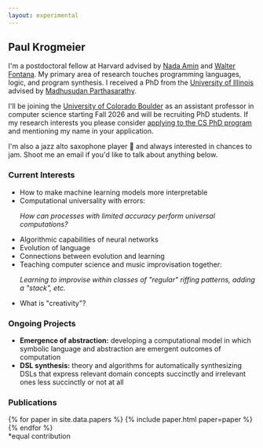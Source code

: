 ```yaml
---
layout: experimental
---
```


## Paul Krogmeier

I'm a postdoctoral fellow at Harvard advised by [Nada Amin][nada] and
[Walter Fontana][walter]. My primary area of research touches
programming languages, logic, and program synthesis. I received a PhD
from the [University of Illinois][uiuc] advised by [Madhusudan
Parthasarathy][madhu].

<!-- Currently we are exploring ... evolutionary algorithms -->
<!-- program synthesis. -->

I'll be joining the [University of Colorado Boulder][cu] as an
assistant professor in computer science starting Fall 2026 and will be
recruiting PhD students. If my research interests you please consider
[applying to the CS PhD program][apply] and mentioning my name in your
application.

I'm also a jazz alto saxophone player 🎷 and always interested in
chances to jam. Shoot me an email if you'd like to talk about anything
below.

<!-- I will be an Assistant Professor in Computer Science at the -->
<!-- [University of Colorado Boulder][cu] starting Fall of 2026.  -->

<!-- <h3 id="job">I will be joining the University of Colorado Boulder as -->
<!-- an Assistant Professor in Computer Science starting Fall -->
<!-- of 2026. </h3> -->

### Current Interests

<section id="interests">
<ul class="custom-list">
<!-- <li>Bridges between natural language and formal computer language</li> -->
<li>How to make machine learning models more interpretable </li>
<!-- <li>Data-driven, automated construction of DSLs</li> -->
<!-- <li>Data-driven techniques for making conjectures in math and science</li> -->
<li>Computational universality with errors:
<p class="subtext"><i>How can processes with limited accuracy perform universal computations?</i></p>
</li>
<li>Algorithmic capabilities of neural networks</li>
<li>Evolution of language </li>
<li> Connections between evolution and learning</li>
<!-- <li>Human-computer collaborative music improvisation</li> -->
<li>Teaching computer science and music improvisation together:
<p class="subtext"><i>Learning to improvise within classes of
"regular" riffing patterns, adding a "stack", etc. </i></p>
</li>
<li>What is "creativity"?
<!-- <p class="subtext"><i>What kinds of programs can have this property?</i></p> -->
</li>
</ul>
</section>

### Ongoing Projects

<section id="projects">
<ul class="custom-list">

<li><b>Emergence of abstraction:</b> developing a computational
model in which symbolic language and abstraction are emergent outcomes
of computation</li>

<li><b>DSL synthesis:</b> theory and algorithms for
automatically synthesizing DSLs that
express relevant domain concepts succinctly and irrelevant ones less
succinctly or not at all  </li>


<!-- <li><b>Example-driven geometry proofs</b>: using small diagrams to guide -->
<!-- auxiliary constructions in geometry proofs </li> -->

</ul>
</section>

[nada]: https://namin.seas.harvard.edu/
[walter]: https://www.walterfontana.zone/
[cu]: https://www.colorado.edu/cs/
[uiuc]: https://illinois.edu/
[cs]: https://cs.illinois.edu/
[madhu]: https://madhu.cs.illinois.edu/
[apply]: https://www.colorado.edu/cs/admissions/graduate-admissions/how-apply

### Publications

<section id="papers">
{% for paper in site.data.papers %}
{% include paper.html paper=paper %}
{% endfor %}

<br>
*equal contribution
</section>
